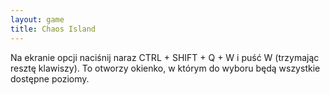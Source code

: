 ```yaml
---
layout: game
title: Chaos Island
---
```


Na ekranie opcji naciśnij naraz CTRL + SHIFT + Q + W i puść W 
(trzymając 
resztę klawiszy). To otworzy okienko, w którym do wyboru będą 
wszystkie 
dostępne poziomy.
